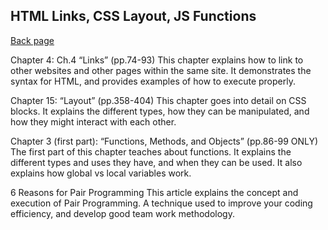 ## HTML Links, CSS Layout, JS Functions

[Back page](README.md)


Chapter 4: Ch.4 “Links” (pp.74-93)
    This chapter explains how to link to other websites and other pages within the same site. It demonstrates the syntax for HTML, and provides examples of how to execute properly.


Chapter 15: “Layout” (pp.358-404)
    This chapter goes into detail on CSS blocks. It explains the different types, how they can be manipulated, and how they might interact with each other.


Chapter 3 (first part): “Functions, Methods, and Objects” (pp.86-99 ONLY)
    The first part of this chapter teaches about functions. It explains the different types and uses they have, and when they can be used. It also explains how global vs local variables work.

     
6 Reasons for Pair Programming
    This article explains the concept and execution of Pair Programming. A technique used to improve your coding efficiency, and develop good team work methodology. 
